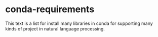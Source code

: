 # conda-requirements

This text is a list for install many libraries in conda for supporting many kinds of project in natural language processing.
